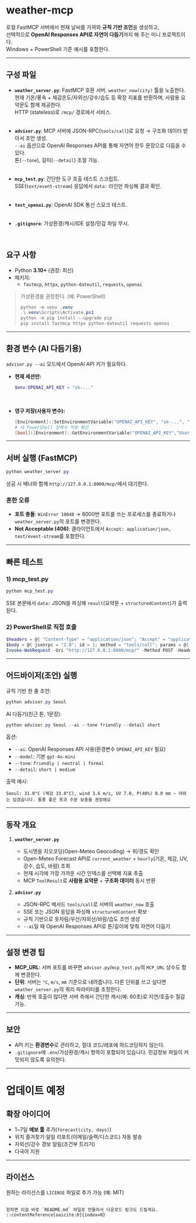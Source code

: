 
# weather-mcp

로컬 FastMCP 서버에서 현재 날씨를 가져와 **규칙 기반 조언**을 생성하고, <br>
선택적으로 **OpenAI Responses API로 자연어 다듬기**까지 해 주는 미니 프로젝트이다. <br>
Windows + PowerShell 기준 예시를 포함한다. <br>

---

## 구성 파일
- **`weather_server.py`**: FastMCP 호환 서버. `weather_now(city)` 툴을 노출한다.<br>
  현재 기온/풍속 + 체감온도/자외선/강수/습도 등 확장 지표를 반환하며, 사람용 요약문도 함께 제공한다.<br>
  HTTP (stateless)로 `/mcp/` 경로에서 서비스.<br>
  <br>
  
- **`advisor.py`**: MCP 서버에 JSON-RPC(`tools/call`)로 요청 → 구조화 데이터 받아서 조언 생성.<br>
  `--ai` 옵션으로 OpenAI Responses API를 통해 자연어 한두 문장으로 다듬을 수 있다.<br>
  톤(`--tone`), 길이(`--detail`) 조절 가능.<br>
  <br>
  
- **`mcp_test.py`**: 간단한 도구 호출 테스트 스크립트.<br>
  SSE(`text/event-stream`) 응답에서 `data:` 라인만 파싱해 결과 확인.<br>
  <br>
  
- **`test_openai.py`**: OpenAI SDK 통신 스모크 테스트.<br>
  <br>
  
- **`.gitignore`**: 가상환경/캐시/IDE 설정/민감 파일 무시.<br>
<br>


## 요구 사항
- Python **3.10+** (권장: 최신)
- 패키지:
  - `fastmcp`, `httpx`, `python-dateutil`, `requests`, `openai`

> 가상환경을 권장한다. (예: PowerShell)
> ```powershell
> python -m venv .venv
> .\.venv\Scripts\Activate.ps1
> python -m pip install --upgrade pip
> pip install fastmcp httpx python-dateutil requests openai
> ```

---

## 환경 변수 (AI 다듬기용)
`advisor.py --ai` 모드에서 OpenAI API 키가 필요하다.

- **현재 세션만:**
  ```powershell
  $env:OPENAI_API_KEY = "sk-..."
  ```
<br>

- **영구 저장(사용자 변수):**

  ```powershell
  [Environment]::SetEnvironmentVariable("OPENAI_API_KEY", "sk-...", "User")
  # 새 PowerShell 창에서 적용 확인
  [bool]([Environment]::GetEnvironmentVariable("OPENAI_API_KEY","User"))
  ```

---

## 서버 실행 (FastMCP)

```powershell
python weather_server.py
```

성공 시 배너와 함께 `http://127.0.0.1:8000/mcp/`에서 대기한다.

### 흔한 오류

* **포트 충돌**: `WinError 10048` → 8000번 포트를 쓰는 프로세스를 종료하거나 `weather_server.py`의 포트를 변경한다.
* **Not Acceptable (406)**: 클라이언트에서 `Accept: application/json, text/event-stream`를 포함한다.

---

## 빠른 테스트

### 1) mcp\_test.py

```powershell
python mcp_test.py
```

SSE 본문에서 `data:` JSON을 파싱해 `result`(요약문 + `structuredContent`)가 출력된다.

### 2) PowerShell로 직접 호출

```powershell
$headers = @{ "Content-Type" = "application/json"; "Accept" = "application/json, text/event-stream" }
$body = @{ jsonrpc = "2.0"; id = 1; method = "tools/call"; params = @{ name = "weather_now"; arguments = @{ city = "Seoul" } } } | ConvertTo-Json -Compress
Invoke-WebRequest -Uri "http://127.0.0.1:8000/mcp/" -Method POST -Headers $headers -Body $body | Select -Expand Content
```

---

## 어드바이저(조언) 실행

규칙 기반 한 줄 조언:

```powershell
python advisor.py Seoul
```

AI 다듬기(친근 톤, 1문장):

```powershell
python advisor.py Seoul --ai --tone friendly --detail short
```

옵션:

* `--ai`: OpenAI Responses API 사용(환경변수 `OPENAI_API_KEY` 필요)
* `--model`: 기본 `gpt-4o-mini`
* `--tone`: `friendly | neutral | formal`
* `--detail`: `short | medium`

출력 예시:

```
Seoul: 31.0°C (체감 33.0°C), wind 3.6 m/s, UV 7.0, P(40%) 0.0 mm — 야외는 덥겠습니다. 통풍 좋은 옷과 수분 보충을 권장해요
```

---

## 동작 개요

1. **`weather_server.py`**

   * 도시명을 지오코딩(Open-Meteo Geocoding) → 위/경도 확인
   * Open-Meteo Forecast API로 `current_weather` + `hourly`(기온, 체감, UV, 강수, 습도, 바람) 조회
   * 현재 시각에 가장 가까운 시간 인덱스를 선택해 지표 추출
   * MCP `ToolResult`로 **사람용 요약문** + **구조화 데이터** 동시 반환
2. **`advisor.py`**

   * JSON-RPC 메서드 `tools/call`로 서버의 `weather_now` 호출
   * SSE 또는 JSON 응답을 파싱해 `structuredContent` 확보
   * 규칙 기반으로 옷차림/우산/자외선/바람/습도 조언 생성
   * `--ai`일 때 OpenAI Responses API로 톤/길이에 맞춰 자연어 다듬기

---

## 설정 변경 팁

* **MCP\_URL**: 서버 포트를 바꾸면 `advisor.py`/`mcp_test.py`의 `MCP_URL` 상수도 함께 변경한다.
* **단위**: 서버는 `°C`, `m/s`, `mm` 기준으로 내려줍니다. 다른 단위를 쓰고 싶다면 `weather_server.py`의 쿼리 파라미터를 조정한다.
* **캐싱**: 반복 호출이 많다면 서버 측에서 간단한 캐시(예: 60초)로 지연/호출수 절감 가능.

---

## 보안

* API 키는 **환경변수**로 관리하고, 절대 코드/레포에 하드코딩하지 않는다.
* `.gitignore`에 `.env`/가상환경/캐시 항목이 포함되어 있습니다. 민감정보 파일이 커밋되지 않도록 유의한다.

---
# 업데이트 예정

## 확장 아이디어

* 1\~7일 **예보 툴** 추가(`forecast(city, days)`)
* 위치 즐겨찾기·일일 리포트(이메일/슬랙/디스코드) 자동 발송
* 자외선/강수 경보 알림(조건부 트리거)
* 다국어 지원

---

## 라이선스

원하는 라이선스를 `LICENSE` 파일로 추가 가능 (예: MIT)

```

원하면 이걸 바로 `README.md` 파일로 만들어서 다운로드 링크도 드릴게요.
::contentReference[oaicite:0]{index=0}
```
